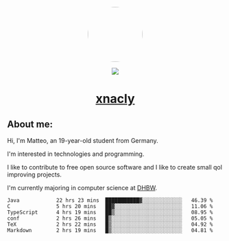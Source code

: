 <p align="center">
  <img style="border-radius: 100px" width="128" height="128" src="https://avatars.githubusercontent.com/u/47723417?v=4"/>
</p>
<p align="center">
  <img src="https://komarev.com/ghpvc/?username=xnacly&&style=flat-square"/>
</p>

<h1 align="center"><a href="https://xnacly.me/"> xnacly</a> </h1>

<h2> About me:</h2>

<p>Hi, I'm Matteo, an 19-year-old student from Germany. </p>
<p>I'm interested in technologies and programming.</p>
<p>I like to contribute to free open source software and I like to create small qol improving projects.</p>
<p>I'm currently majoring in computer science at <a href="https://www.dhbw.de/startseite">DHBW</a>.</p>

<!--START_SECTION:waka-->

```text
Java            22 hrs 23 mins  ███████████▓░░░░░░░░░░░░░   46.39 %
C               5 hrs 20 mins   ██▓░░░░░░░░░░░░░░░░░░░░░░   11.06 %
TypeScript      4 hrs 19 mins   ██▒░░░░░░░░░░░░░░░░░░░░░░   08.95 %
conf            2 hrs 26 mins   █▒░░░░░░░░░░░░░░░░░░░░░░░   05.05 %
TeX             2 hrs 22 mins   █▒░░░░░░░░░░░░░░░░░░░░░░░   04.92 %
Markdown        2 hrs 19 mins   █▒░░░░░░░░░░░░░░░░░░░░░░░   04.81 %
```

<!--END_SECTION:waka-->
